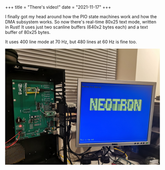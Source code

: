 +++
title = "There's video!"
date = "2021-11-17"
+++

I finally got my head around how the PIO state machines work and how the DMA subsystem works. So now there's real-time 80x25 text mode, written in Rust! It uses just two scanline buffers (640x2 bytes each) and a text buffer of 80x25 bytes.

It uses 400 line mode at 70 Hz, but 480 lines at 60 Hz is fine too.

![Photo](./photo.jpg)

